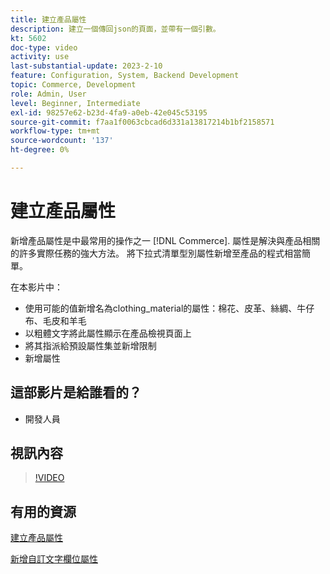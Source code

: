 ```yaml
---
title: 建立產品屬性
description: 建立一個傳回json的頁面，並帶有一個引數。
kt: 5602
doc-type: video
activity: use
last-substantial-update: 2023-2-10
feature: Configuration, System, Backend Development
topic: Commerce, Development
role: Admin, User
level: Beginner, Intermediate
exl-id: 98257e62-b23d-4fa9-a0eb-42e045c53195
source-git-commit: f7aa1f0063cbcad6d331a13817214b1bf2158571
workflow-type: tm+mt
source-wordcount: '137'
ht-degree: 0%

---
```


# 建立產品屬性

新增產品屬性是中最常用的操作之一 [!DNL Commerce]. 屬性是解決與產品相關的許多實際任務的強大方法。 將下拉式清單型別屬性新增至產品的程式相當簡單。

在本影片中：

- 使用可能的值新增名為clothing_material的屬性：棉花、皮革、絲綢、牛仔布、毛皮和羊毛
- 以粗體文字將此屬性顯示在產品檢視頁面上
- 將其指派給預設屬性集並新增限制
- 新增屬性

## 這部影片是給誰看的？

- 開發人員

## 視訊內容

>[!VIDEO](https://video.tv.adobe.com/v/35789?quality=12&learn=on)

## 有用的資源

[建立產品屬性](https://experienceleague.adobe.com/docs/commerce-learn/tutorials/backend-development/add-product-attribute.html)

[新增自訂文字欄位屬性](https://developer.adobe.com/commerce/php/tutorials/admin/custom-text-field-attribute/)

